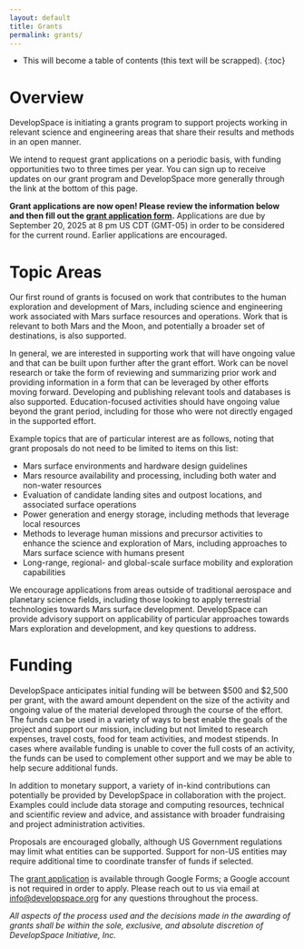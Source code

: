 ```yaml
---
layout: default
title: Grants
permalink: grants/
---
```


* This will become a table of contents (this text will be scrapped).
{:toc}

# Overview

DevelopSpace is initiating a grants program to support projects working in relevant science
and engineering areas that share their results and methods in an open manner.

We intend to request grant applications on a periodic basis, with funding opportunities
two to three times per year. You can sign up to receive updates on our grant program and 
DevelopSpace more generally through the link at the bottom of this page.

**Grant applications are now open! Please review the information below and then fill out
the [grant application form](https://forms.gle/4JMaX9CS843FJmEZ7).** Applications are
due by September 20, 2025 at 8 pm US CDT (GMT-05) in order to be considered for the
current round. Earlier applications are encouraged.

# Topic Areas

Our first round of grants is focused on work that contributes to the human exploration
and development of Mars, including science and engineering work associated with Mars
surface resources and operations. Work that is relevant to both Mars and the Moon, and 
potentially a broader set of destinations, is also supported. 

In general, we are interested in supporting work that will have ongoing value and that
can be built upon further after the grant effort. Work can be novel research or take the form of
reviewing and summarizing prior work and providing information in a form that can be leveraged
by other efforts moving forward. Developing and publishing relevant tools and databases 
is also supported. Education-focused activities should have ongoing value beyond the grant 
period, including for those who were not directly engaged in the supported effort.

Example topics that are of particular interest are as follows, noting that grant proposals
do not need to be limited to items on this list:

* Mars surface environments and hardware design guidelines
* Mars resource availability and processing, including both water and non-water resources
* Evaluation of candidate landing sites and outpost locations, and associated surface operations
* Power generation and energy storage, including methods that leverage local resources
* Methods to leverage human missions and precursor activities to enhance the science and
exploration of Mars, including approaches to Mars surface science with humans present
* Long-range, regional- and global-scale surface mobility and exploration capabilities

We encourage applications from areas outside of traditional aerospace and planetary science fields,
including those looking to apply terrestrial technologies towards Mars surface development.
DevelopSpace can provide advisory support on applicability of particular approaches towards
Mars exploration and development, and key questions to address.

# Funding

DevelopSpace anticipates initial funding will be between $500 and $2,500 per grant, with
the award amount dependent on the size of the activity and ongoing value of the material
developed through the course of the effort. The funds can be used in a variety of ways
to best enable the goals of the project and support our mission, including but not limited
to research expenses, travel costs, food for team activities, and modest stipends. In cases
where available funding is unable to cover the full costs of an activity, the funds can
be used to complement other support and we may be able to help secure additional funds.

In addition to monetary support, a variety of in-kind contributions can potentially be 
provided by DevelopSpace in collaboration with the project. Examples could include
data storage and computing resources, technical and scientific review and advice,
and assistance with broader fundraising and project administration activities.

Proposals are encouraged globally, although US Government regulations may limit what
entities can be supported. Support for non-US entities may require additional 
time to coordinate transfer of funds if selected.

The [grant application](https://forms.gle/4JMaX9CS843FJmEZ7) is available through Google Forms; 
a Google account is not required in order to apply. Please reach out to us via email at 
[info@developspace.org](mailto:info@developspace.org) for any questions throughout the process.

_All aspects of the process used and the decisions made in the awarding of grants shall 
be within the sole, exclusive, and absolute discretion of DevelopSpace Initiative, Inc._